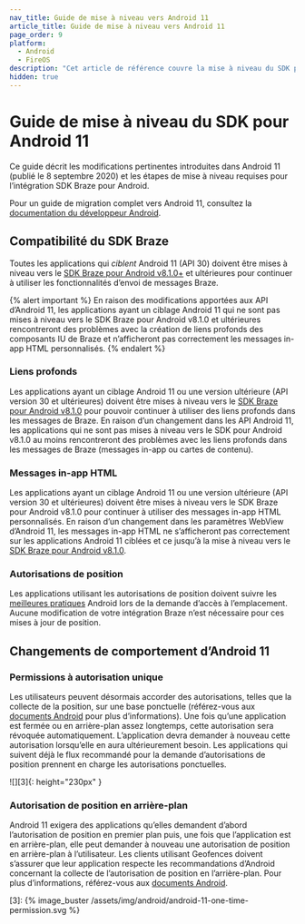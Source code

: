 ```yaml
---
nav_title: Guide de mise à niveau vers Android 11
article_title: Guide de mise à niveau vers Android 11
page_order: 9
platform: 
  - Android
  - FireOS
description: "Cet article de référence couvre la mise à niveau du SDK pour Android 11, mettant en évidence des changements tels que la création de liens profonds, la compatibilité SDK, etc."
hidden: true
---
```


# Guide de mise à niveau du SDK pour Android 11

Ce guide décrit les modifications pertinentes introduites dans Android 11 (publié le 8 septembre 2020) et les étapes de mise à niveau requises pour l’intégration SDK Braze pour Android.

Pour un guide de migration complet vers Android 11, consultez la [documentation du développeur Android](https://developer.android.com/preview/migration).

## Compatibilité du SDK Braze

Toutes les applications qui _ciblent_ Android 11 (API 30) doivent être mises à niveau vers le [SDK Braze pour Android v8.1.0+][1]  et ultérieures pour continuer à utiliser les fonctionnalités d’envoi de messages Braze.

{% alert important %}
En raison des modifications apportées aux API d’Android 11, les applications ayant un ciblage Android 11 qui ne sont pas mises à niveau vers le SDK Braze pour Android v8.1.0 et ultérieures rencontreront des problèmes avec la création de liens profonds des composants IU de Braze et n’afficheront pas correctement les messages in-app HTML personnalisés.
{% endalert %}

### Liens profonds

Les applications ayant un ciblage Android 11 ou une version ultérieure (API version 30 et ultérieures) doivent être mises à niveau vers le [SDK Braze pour Android v8.1.0][1] pour pouvoir continuer à utiliser des liens profonds dans les messages de Braze. En raison d’un changement dans les API Android 11, les applications qui ne sont pas mises à niveau vers le SDK pour Android v8.1.0 au moins rencontreront des problèmes avec les liens profonds dans les messages de Braze (messages in-app ou cartes de contenu).

### Messages in-app HTML

Les applications ayant un ciblage Android 11 ou une version ultérieure (API version 30 et ultérieures) doivent être mises à niveau vers le SDK Braze pour Android v8.1.0 pour continuer à utiliser des messages in-app HTML personnalisés. En raison d’un changement dans les paramètres WebView d’Android 11, les messages in-app HTML ne s’afficheront pas correctement sur les applications Android 11 ciblées et ce jusqu’à la mise à niveau vers le [SDK Braze pour Android v8.1.0][1]. 

### Autorisations de position

Les applications utilisant les autorisations de position doivent suivre les [meilleures pratiques](https://developer.android.com/preview/privacy/location#change-details) Android lors de la demande d’accès à l’emplacement. Aucune modification de votre intégration Braze n’est nécessaire pour ces mises à jour de position.

## Changements de comportement d’Android 11

### Permissions à autorisation unique

Les utilisateurs peuvent désormais accorder des autorisations, telles que la collecte de la position, sur une base ponctuelle (référez-vous aux [documents Android](https://developer.android.com/preview/privacy/location#one-time-access) pour plus d’informations). Une fois qu’une application est fermée ou en arrière-plan assez longtemps, cette autorisation sera révoquée automatiquement. L’application devra demander à nouveau cette autorisation lorsqu’elle en aura ultérieurement besoin. Les applications qui suivent déjà le flux recommandé pour la demande d’autorisations de position prennent en charge les autorisations ponctuelles.

![][3]{: height="230px" }

### Autorisation de position en arrière-plan

Android 11 exigera des applications qu’elles demandent d’abord l’autorisation de position en premier plan puis, une fois que l’application est en arrière-plan, elle peut demander à nouveau une autorisation de position en arrière-plan à l’utilisateur. 
Les clients utilisant Geofences doivent s’assurer que leur application respecte les recommandations d’Android concernant la collecte de l’autorisation de position en l’arrière-plan. Pour plus d’informations, référez-vous aux [documents Android](https://developer.android.com/preview/privacy/location#background-location).

[1]: https://github.com/Appboy/appboy-android-sdk/blob/master/CHANGELOG.md#810
[3]: {% image_buster /assets/img/android/android-11-one-time-permission.svg %}
